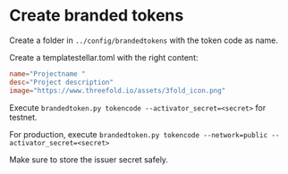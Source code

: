 # Create branded tokens

Create a folder in `../config/brandedtokens` with  the token code as name.

Create a templatestellar.toml with the right content:

```toml
name="Projectname "
desc="Project description"
image="https://www.threefold.io/assets/3fold_icon.png"
```

Execute `brandedtoken.py tokencode --activator_secret=<secret>` for testnet.

For production, execute `brandedtoken.py tokencode --network=public --activator_secret=<secret>`

Make sure to store the issuer secret safely.

